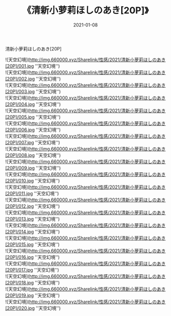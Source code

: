 ﻿---
layout: post
title:  《清新小萝莉ほしのあき[20P]》
date:   2021-01-08
img: http://img.660000.xyz/Sharelink/性感/2021/清新小萝莉ほしのあき[20P]/000.jpg
categories: [美女, 性感, 泳衣]
---

清新小萝莉ほしのあき[20P]



![天空幻境](http://img.660000.xyz/Sharelink/性感/2021/清新小萝莉ほしのあき[20P]/001.jpg ''天空幻境'') <br>
![天空幻境](http://img.660000.xyz/Sharelink/性感/2021/清新小萝莉ほしのあき[20P]/002.jpg ''天空幻境'') <br>
![天空幻境](http://img.660000.xyz/Sharelink/性感/2021/清新小萝莉ほしのあき[20P]/003.jpg ''天空幻境'') <br>
![天空幻境](http://img.660000.xyz/Sharelink/性感/2021/清新小萝莉ほしのあき[20P]/004.jpg ''天空幻境'') <br>
![天空幻境](http://img.660000.xyz/Sharelink/性感/2021/清新小萝莉ほしのあき[20P]/005.jpg ''天空幻境'') <br>
![天空幻境](http://img.660000.xyz/Sharelink/性感/2021/清新小萝莉ほしのあき[20P]/006.jpg ''天空幻境'') <br>
![天空幻境](http://img.660000.xyz/Sharelink/性感/2021/清新小萝莉ほしのあき[20P]/007.jpg ''天空幻境'') <br>
![天空幻境](http://img.660000.xyz/Sharelink/性感/2021/清新小萝莉ほしのあき[20P]/008.jpg ''天空幻境'') <br>
![天空幻境](http://img.660000.xyz/Sharelink/性感/2021/清新小萝莉ほしのあき[20P]/009.jpg ''天空幻境'') <br>
![天空幻境](http://img.660000.xyz/Sharelink/性感/2021/清新小萝莉ほしのあき[20P]/010.jpg ''天空幻境'') <br>
![天空幻境](http://img.660000.xyz/Sharelink/性感/2021/清新小萝莉ほしのあき[20P]/011.jpg ''天空幻境'') <br>
![天空幻境](http://img.660000.xyz/Sharelink/性感/2021/清新小萝莉ほしのあき[20P]/012.jpg ''天空幻境'') <br>
![天空幻境](http://img.660000.xyz/Sharelink/性感/2021/清新小萝莉ほしのあき[20P]/013.jpg ''天空幻境'') <br>
![天空幻境](http://img.660000.xyz/Sharelink/性感/2021/清新小萝莉ほしのあき[20P]/014.jpg ''天空幻境'') <br>
![天空幻境](http://img.660000.xyz/Sharelink/性感/2021/清新小萝莉ほしのあき[20P]/015.jpg ''天空幻境'') <br>
![天空幻境](http://img.660000.xyz/Sharelink/性感/2021/清新小萝莉ほしのあき[20P]/016.jpg ''天空幻境'') <br>
![天空幻境](http://img.660000.xyz/Sharelink/性感/2021/清新小萝莉ほしのあき[20P]/017.jpg ''天空幻境'') <br>
![天空幻境](http://img.660000.xyz/Sharelink/性感/2021/清新小萝莉ほしのあき[20P]/018.jpg ''天空幻境'') <br>
![天空幻境](http://img.660000.xyz/Sharelink/性感/2021/清新小萝莉ほしのあき[20P]/019.jpg ''天空幻境'') <br>
![天空幻境](http://img.660000.xyz/Sharelink/性感/2021/清新小萝莉ほしのあき[20P]/020.jpg ''天空幻境'') <br>